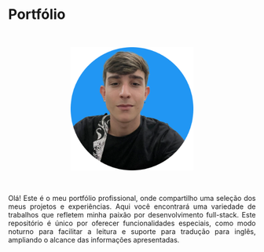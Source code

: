 # Portfólio

<br>

<p align="center">
  <img src="perfil2.png" alt="Foto de perfil" width="250">
</p>

<br>

<p align="justify">
Olá! Este é o meu portfólio profissional, onde compartilho uma seleção dos meus projetos e experiências. Aqui você encontrará uma variedade de trabalhos que refletem minha paixão por desenvolvimento full-stack. Este repositório é único por oferecer funcionalidades especiais, como modo noturno para facilitar a leitura e suporte para tradução para inglês, ampliando o alcance das informações apresentadas.
</p>
